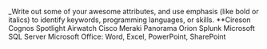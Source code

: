 _Write out some of your awesome attributes, and use emphasis (like bold or italics) to identify keywords, programming languages, or skills. **Cireson Cognos Spotlight Airwatch Cisco Meraki Panorama Orion Splunk Microsoft SQL Server Microsoft Office: Word, Excel, PowerPoint, SharePoint
